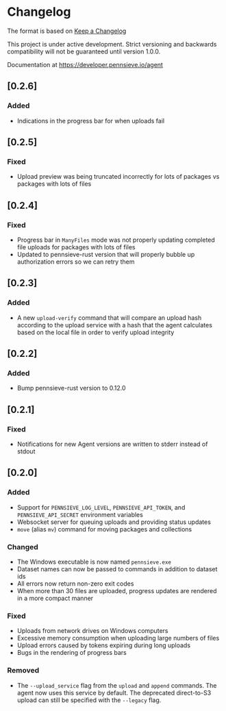 # Changelog

The format is based on [Keep a Changelog](http://keepachangelog.com/en/1.0.0/)

This project is under active development. Strict versioning and backwards compatibility will not be guaranteed until version 1.0.0.

Documentation at https://developer.pennsieve.io/agent

## [0.2.6]
### Added
- Indications in the progress bar for when uploads fail

## [0.2.5]
### Fixed
- Upload preview was being truncated incorrectly for lots of packages vs packages with lots of files

## [0.2.4]
### Fixed
- Progress bar in `ManyFiles` mode was not properly updating completed file uploads for packages with lots of files
- Updated to pennsieve-rust version that will properly bubble up authorization errors so we can retry them

## [0.2.3]
### Added
- A new `upload-verify` command that will compare an upload hash according to the upload service with a hash that the agent calculates based on the local file in order to verify upload integrity

## [0.2.2]
### Added
- Bump pennsieve-rust version to 0.12.0

## [0.2.1]
### Fixed
- Notifications for new Agent versions are written to stderr instead of stdout

## [0.2.0]
### Added
- Support for `PENNSIEVE_LOG_LEVEL`, `PENNSIEVE_API_TOKEN`, and `PENNSIEVE_API_SECRET` environment variables
- Websocket server for queuing uploads and providing status updates
- `move` (alias `mv`) command for moving packages and collections

### Changed
- The Windows executable is now named `pennsieve.exe`
- Dataset names can now be passed to commands in addition to dataset ids
- All errors now return non-zero exit codes
- When more than 30 files are uploaded, progress updates are rendered in a more compact manner

### Fixed
- Uploads from network drives on Windows computers
- Excessive memory consumption when uploading large numbers of files
- Upload errors caused by tokens expiring during long uploads
- Bugs in the rendering of progress bars

### Removed
- The `--upload_service` flag from the `upload` and `append` commands. The agent now uses this service by default. The deprecated direct-to-S3 upload can still be specified with the `--legacy` flag.
